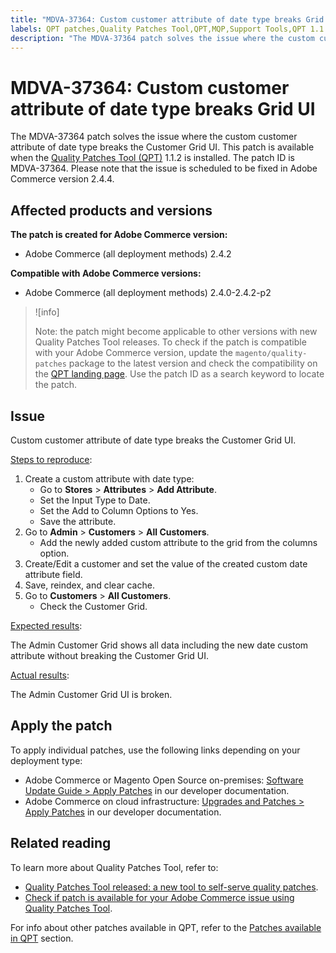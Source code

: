 ```yaml
---
title: "MDVA-37364: Custom customer attribute of date type breaks Grid UI"
labels: QPT patches,Quality Patches Tool,QPT,MQP,Support Tools,QPT 1.1.2,Magento,Adobe Commerce,on-premises,cloud infrastructure,customer attribute,custom,grid UI,broken,2.4.0,2.4.0-p1,2.4.1,2.4.1-p1,2.4.2,2.4.2-p1,2.4.2-p2
description: "The MDVA-37364 patch solves the issue where the custom customer attribute of date type breaks the Customer Grid UI. This patch is available when the [Quality Patches Tool (QPT)](https://support.magento.com/hc/en-us/articles/360047139492) 1.1.2 is installed. The patch ID is MDVA-37364. Please note that the issue is scheduled to be fixed in Adobe Commerce version 2.4.4."
---
```


# MDVA-37364: Custom customer attribute of date type breaks Grid UI

The MDVA-37364 patch solves the issue where the custom customer attribute of date type breaks the Customer Grid UI. This patch is available when the [Quality Patches Tool (QPT)](https://support.magento.com/hc/en-us/articles/360047139492) 1.1.2 is installed. The patch ID is MDVA-37364. Please note that the issue is scheduled to be fixed in Adobe Commerce version 2.4.4.

## Affected products and versions

**The patch is created for Adobe Commerce version:**

* Adobe Commerce (all deployment methods) 2.4.2

**Compatible with Adobe Commerce versions:**

* Adobe Commerce (all deployment methods) 2.4.0-2.4.2-p2

>![info]
>
>Note: the patch might become applicable to other versions with new Quality Patches Tool releases. To check if the patch is compatible with your Adobe Commerce version, update the `magento/quality-patches` package to the latest version and check the compatibility on the [QPT landing page](https://devdocs.magento.com/quality-patches/tool.html#patch-grid). Use the patch ID as a search keyword to locate the patch.

## Issue

Custom customer attribute of date type breaks the Customer Grid UI.

<ins>Steps to reproduce</ins>:

1. Create a custom attribute with date type:
    * Go to **Stores** > **Attributes** > **Add Attribute**.
    * Set the Input Type to Date.
    * Set the Add to Column Options to Yes.
    * Save the attribute.
1. Go to **Admin** > **Customers** > **All Customers**.
    * Add the newly added custom attribute to the grid from the columns option.
1. Create/Edit a customer and set the value of the created custom date attribute field.
1. Save, reindex, and clear cache.
1. Go to **Customers** > **All Customers**.
    * Check the Customer Grid.

<ins>Expected results</ins>:

The Admin Customer Grid shows all data including the new date custom attribute without breaking the Customer Grid UI.

<ins>Actual results</ins>:

The Admin Customer Grid UI is broken.

## Apply the patch

To apply individual patches, use the following links depending on your deployment type:

* Adobe Commerce or Magento Open Source on-premises: [Software Update Guide > Apply Patches](https://devdocs.magento.com/guides/v2.4/comp-mgr/patching/mqp.html) in our developer documentation.
* Adobe Commerce on cloud infrastructure: [Upgrades and Patches > Apply Patches](https://devdocs.magento.com/cloud/project/project-patch.html) in our developer documentation.

## Related reading

To learn more about Quality Patches Tool, refer to:

* [Quality Patches Tool released: a new tool to self-serve quality patches](https://support.magento.com/hc/en-us/articles/360047139492).
* [Check if patch is available for your Adobe Commerce issue using Quality Patches Tool](https://support.magento.com/hc/en-us/articles/360047125252).

For info about other patches available in QPT, refer to the [Patches available in QPT](https://support.magento.com/hc/en-us/sections/360010506631-Patches-available-in-MQP-tool-) section.